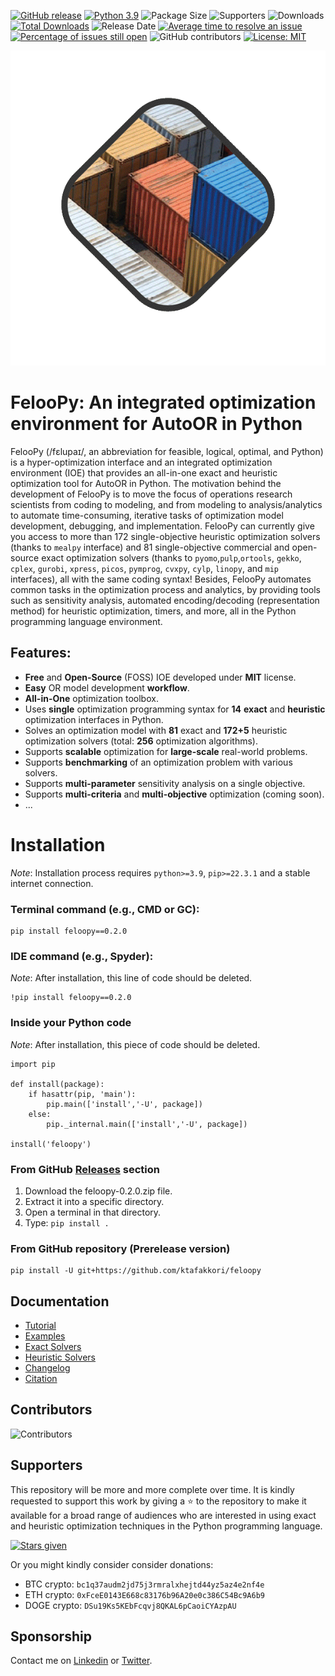 
[![GitHub release](https://img.shields.io/badge/version-0.2.0-orange.svg)](https://github.com/ktafakkori/feloopy/releases)
[![Python 3.9](https://img.shields.io/badge/python-3.9-blue.svg)](https://www.python.org/downloads/release/python-390/)
![Package Size](https://img.shields.io/github/languages/code-size/ktafakkori/feloopy)
![Supporters](https://img.shields.io/github/stars/ktafakkori/feloopy)
![Downloads](https://img.shields.io/pypi/dm/feloopy.svg)
[![Total Downloads](https://static.pepy.tech/personalized-badge/feloopy?period=total&units=international_system&left_color=grey&right_color=blue&left_text=downloads)](https://pepy.tech/project/feloopy)
![Release Date](https://img.shields.io/github/release-date/ktafakkori/feloopy.svg)
[![Average time to resolve an issue](http://isitmaintained.com/badge/resolution/ktafakkori/feloopy.svg)](http://isitmaintained.com/project/ktafakkori/feloopy "Average time to resolve an issue")
[![Percentage of issues still open](http://isitmaintained.com/badge/open/ktafakkori/feloopy.svg)](http://isitmaintained.com/project/ktafakkori/feloopy "Percentage of issues still open")
![GitHub contributors](https://img.shields.io/github/contributors/ktafakkori/feloopy.svg)
[![License: MIT](https://img.shields.io/badge/license-MIT-blue.svg)](https://opensource.org/licenses/MIT)

<p align="center">
  <img src="logo/feloopy.gif" 
    />
</p>

# FelooPy: An integrated optimization environment for AutoOR in Python

FelooPy (/fɛlupaɪ/, an abbreviation for feasible, logical, optimal, and Python) is a hyper-optimization interface and an integrated optimization environment (IOE) that provides an all-in-one exact and heuristic optimization tool for AutoOR in Python. The motivation behind the development of FelooPy is to move the focus of operations research scientists from coding to modeling, and from modeling to analysis/analytics to automate time-consuming, iterative tasks of optimization model development, debugging, and implementation. FelooPy can currently give you access to more than 172 single-objective heuristic optimization solvers (thanks to `mealpy` interface) and 81 single-objective commercial and open-source exact optimization solvers  (thanks to `pyomo`,`pulp`,`ortools`, `gekko`, `cplex`, `gurobi`, `xpress`, `picos`, `pymprog`, `cvxpy`, `cylp`, `linopy`, and `mip` interfaces), all with the same coding syntax! Besides, FelooPy automates common tasks in the optimization process and analytics, by providing tools such as sensitivity analysis, automated encoding/decoding (representation method) for heuristic optimization, timers, and more, all in the Python programming language environment.


## Features:

- **Free** and **Open-Source** (FOSS) IOE developed under **MIT** license.
- **Easy** OR model development **workflow**.
- **All-in-One** optimization toolbox.
- Uses **single** optimization programming syntax for **14** **exact** and **heuristic** optimization interfaces in Python.
- Solves an optimization model with **81** exact and **172+5** heuristic optimization solvers (total: **256** optimization algorithms).
- Supports **scalable** optimization for **large-scale** real-world problems.
- Supports **benchmarking** of an optimization problem with various solvers.
- Supports **multi-parameter** sensitivity analysis on a single objective.
- Supports **multi-criteria** and **multi-objective** optimization (coming soon).
- ...

# Installation

*Note*: Installation process requires `python>=3.9`, `pip>=22.3.1` and a stable internet connection.

### Terminal command (e.g., CMD or GC):

```text
pip install feloopy==0.2.0
```

### IDE command (e.g., Spyder):

*Note*: After installation, this line of code should be deleted.

```text
!pip install feloopy==0.2.0
```

### Inside your Python code

*Note*: After installation, this piece of code should be deleted.

```text
import pip

def install(package):
    if hasattr(pip, 'main'):
        pip.main(['install','-U', package])
    else:
        pip._internal.main(['install','-U', package])

install('feloopy')
```

### From GitHub [Releases][a] section

1. Download the feloopy-0.2.0.zip file.
2. Extract it into a specific directory.
3. Open a terminal in that directory.
4. Type: `pip install .`

[a]: https://github.com/ktafakkori/feloopy/releases

### From GitHub repository (Prerelease version)

```text
pip install -U git+https://github.com/ktafakkori/feloopy
```

## Documentation

* [Tutorial][01]
* [Examples][02]
* [Exact Solvers][03]
* [Heuristic Solvers][04]
* [Changelog][05]
* [Citation][06]

[01]: https://github.com/ktafakkori/feloopy/blob/main/documentation/Tutorial.md
[02]: https://github.com/ktafakkori/feloopy/tree/main/examples
[03]: https://github.com/ktafakkori/feloopy/blob/main/documentation/Exact_List.md
[04]: https://github.com/ktafakkori/feloopy/blob/main/documentation/Heuristic_List.md
[05]: https://github.com/ktafakkori/feloopy/blob/main/documentation/Updates.md
[06]: https://github.com/ktafakkori/feloopy/blob/main/CITATION.cff

## Contributors

![Contributors](https://contrib.rocks/image?repo=ktafakkori/feloopy)

## Supporters

This repository will be more and more complete over time. It is kindly requested to support this work by giving a ⭐ to the repository to make it available for a broad range of audiences who are interested in using exact and heuristic optimization techniques in the Python programming language.

[![Stars given](https://reporoster.com/stars/dark/ktafakkori/feloopy)](https://github.com/ktafakkori/feloopy/stargazers)

Or you might kindly consider consider donations:

* BTC crypto: `bc1q37audm2jd75j3rmralxhejtd44yz5az4e2nf4e`
* ETH crypto: `0xFceE0143E668c83176b96A20e0c386C54Bc9A6b9`
* DOGE crypto: `DSu19Ks5KEbFcqvj8QKAL6pCaoiCYAzpAU`

## Sponsorship

Contact me on [Linkedin][2] or [Twitter][1].

[1]: https://twitter.com/ktafakkori
[2]: https://www.linkedin.com/in/keivan-tafakkori/